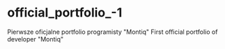 # official_portfolio_-1
Pierwsze oficjalne portfolio programisty "Montiq"          First official portfolio of developer "Montiq"
